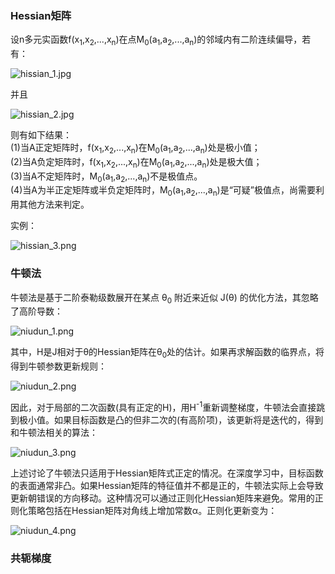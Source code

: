﻿### Hessian矩阵
设n多元实函数f(x<sub>1</sub>,x<sub>2</sub>,...,x<sub>n</sub>)在点M<sub>0</sub>(a<sub>1</sub>,a<sub>2</sub>,...,a<sub>n</sub>)的邻域内有二阶连续偏导，若有：

![hissian_1.jpg](https://i.imgur.com/62DULXQ.png)

并且

![hissian_2.jpg](https://i.imgur.com/iuvDAHp.png)

则有如下结果：</br>
(1)当A正定矩阵时，f(x<sub>1</sub>,x<sub>2</sub>,...,x<sub>n</sub>)在M<sub>0</sub>(a<sub>1</sub>,a<sub>2</sub>,...,a<sub>n</sub>)处是极小值；</br>
(2)当A负定矩阵时，f(x<sub>1</sub>,x<sub>2</sub>,...,x<sub>n</sub>)在M<sub>0</sub>(a<sub>1</sub>,a<sub>2</sub>,...,a<sub>n</sub>)处是极大值；</br>
(3)当A不定矩阵时，M<sub>0</sub>(a<sub>1</sub>,a<sub>2</sub>,...,a<sub>n</sub>)不是极值点。</br>
(4)当A为半正定矩阵或半负定矩阵时，M<sub>0</sub>(a<sub>1</sub>,a<sub>2</sub>,...,a<sub>n</sub>)是“可疑”极值点，尚需要利用其他方法来判定。

实例：

![hissian_3.png](https://i.imgur.com/Sg2WiBs.png)

### 牛顿法
牛顿法是基于二阶泰勒级数展开在某点 θ<sub>0</sub> 附近来近似 J(θ) 的优化方法，其忽略了高阶导数：

![niudun_1.png](https://i.imgur.com/swCBRZq.png)

其中，H是J相对于θ的Hessian矩阵在θ<sub>0</sub>处的估计。如果再求解函数的临界点，将得到牛顿参数更新规则：

![niudun_2.png](https://i.imgur.com/nSPil7B.png)

因此，对于局部的二次函数(具有正定的H)，用H<sup>-1</sup>重新调整梯度，牛顿法会直接跳到极小值。如果目标函数是凸的但非二次的(有高阶项)，该更新将是迭代的，得到和牛顿法相关的算法：

![niudun_3.png](https://i.imgur.com/CAkDaVW.png)

上述讨论了牛顿法只适用于Hessian矩阵式正定的情况。在深度学习中，目标函数的表面通常非凸。如果Hessian矩阵的特征值并不都是正的，牛顿法实际上会导致更新朝错误的方向移动。这种情况可以通过正则化Hessian矩阵来避免。常用的正则化策略包括在Hessian矩阵对角线上增加常数α。正则化更新变为：

![niudun_4.png](https://i.imgur.com/NTBinIp.png)

### 共轭梯度

